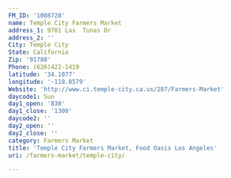 ```yaml
---
FM_ID: '1008720'
name: Temple City Farmers Market
address_1: 9701 Las  Tunas Dr
address_2: ''
City: Temple City
State: California
Zip: '91780'
Phone: (626)422-1419
latitude: '34.1077'
longitude: '-118.0579'
Website: 'http://www.ci.temple-city.ca.us/287/Farmers-Market'
daycode1: Sun
day1_open: '830'
day1_close: '1300'
daycode2: ''
day2_open: ''
day2_close: ''
category: Farmers Market
title: 'Temple City Farmers Market, Food Oasis Los Angeles'
uri: /farmers-market/temple-city/

---
```

